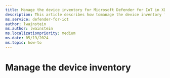 ```yaml
---
title: Manage the device inventory for Microsoft Defender for IoT in XDR Defender portal
description: This article describes how tomanage the device inventory for Microsoft Defender for IoT in XDR Defender portal
ms.service: defender-for-iot
author: lwainstein
ms.author: lwainstein
ms.localizationpriority: medium
ms.date: 05/19/2024
ms.topic: how-to
---
```


# Manage the device inventory
